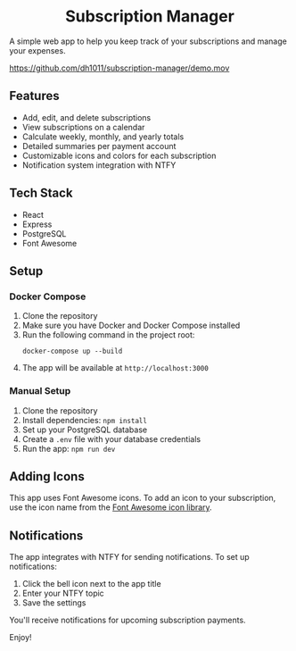 <div align="center">

# Subscription Manager

</div>

A simple web app to help you keep track of your subscriptions and manage your expenses.

https://github.com/dh1011/subscription-manager/demo.mov

## Features

- Add, edit, and delete subscriptions
- View subscriptions on a calendar
- Calculate weekly, monthly, and yearly totals
- Detailed summaries per payment account
- Customizable icons and colors for each subscription
- Notification system integration with NTFY

## Tech Stack

- React
- Express
- PostgreSQL
- Font Awesome

## Setup

### Docker Compose

1. Clone the repository
2. Make sure you have Docker and Docker Compose installed
3. Run the following command in the project root:
   ```
   docker-compose up --build
   ```
4. The app will be available at `http://localhost:3000`

### Manual Setup

1. Clone the repository
2. Install dependencies: `npm install`
3. Set up your PostgreSQL database
4. Create a `.env` file with your database credentials
5. Run the app: `npm run dev`

## Adding Icons

This app uses Font Awesome icons. To add an icon to your subscription, use the icon name from the [Font Awesome icon library](https://fontawesome.com/icons).

## Notifications

The app integrates with NTFY for sending notifications. To set up notifications:

1. Click the bell icon next to the app title
2. Enter your NTFY topic
3. Save the settings

You'll receive notifications for upcoming subscription payments.

Enjoy!